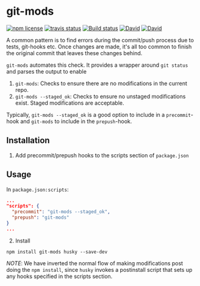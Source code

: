 # git-mods
<!-- badge -->
[![npm license](https://img.shields.io/npm/l/git-mods.svg)](https://www.npmjs.com/package/git-mods)
[![travis status](https://img.shields.io/travis/sramam/git-mods.svg)](https://travis-ci.org/sramam/git-mods)
[![Build status](https://ci.appveyor.com/api/projects/status/l734j8mjdy9px31q?svg=true)](https://ci.appveyor.com/project/sramam/git-mods)
[![David](https://img.shields.io/david/sramam/git-mods)]()
[![David](https://img.shields.io/david/dev/sramam/git-mods)]()
<!-- endbadge -->

A common pattern is to find errors during the commit/push process due to tests,
git-hooks etc. Once changes are made, it's all too common to finish the original
commit that leaves these changes behind.

`git-mods` automates this check. It provides a wrapper around `git status` and parses the output to enable
1. `git-mods`: Checks to ensure there are no modifications in the current repo.
2. `git-mods --staged_ok`: Checks to ensure no unstaged modifications exist. Staged modifications are acceptable.

Typically, `git-mods --staged_ok` is a good option to include in a `precommit`-hook  and `git-mods` to include in the `prepush`-hook.

## Installation

1. Add precommit/prepush hooks to the scripts section of `package.json`
## Usage
In `package.json:scripts`:

```json
...
"scripts": {
  "precommit": "git-mods --staged_ok",
  "prepush": "git-mods"
}
...
```

2. Install
```
npm install git-mods husky --save-dev
```

*NOTE*: We have inverted the normal flow of making modifications post doing the `npm install`, since `husky` invokes a postinstall script that sets up any hooks specified in the scripts section.

